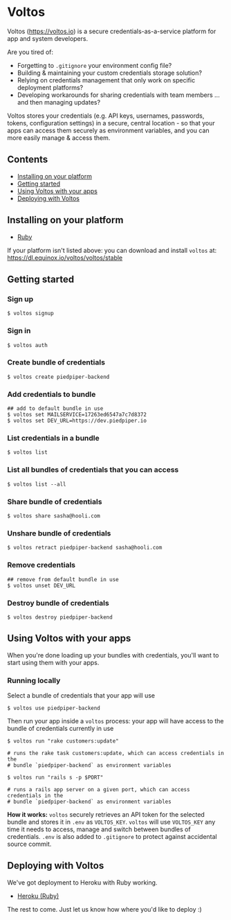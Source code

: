 # Voltos
Voltos (https://voltos.io) is a secure credentials-as-a-service platform for app and system developers.

Are you tired of:

* Forgetting to `.gitignore` your environment config file?
* Building & maintaining your custom credentials storage solution?
* Relying on credentials management that only work on specific deployment platforms?
* Developing workarounds for sharing credentials with team members ... and then managing updates?

Voltos stores your credentials (e.g. API keys, usernames, passwords, tokens, configuration settings) in a secure, central location - so that your apps can access them securely as environment variables, and you can more easily manage & access them.

## Contents
* [Installing on your platform](#installing-on-your-platform)
* [Getting started](#getting-started)
* [Using Voltos with your apps](#using-voltos-with-your-apps)
* [Deploying with Voltos](#deploying-with-voltos)


## Installing on your platform
* [Ruby](https://github.com/gluio/voltos-ruby/)

If your platform isn't listed above: you can download and install `voltos` at: https://dl.equinox.io/voltos/voltos/stable


## Getting started

### Sign up
```
$ voltos signup
```

### Sign in
```
$ voltos auth
```

### Create bundle of credentials
```
$ voltos create piedpiper-backend
```

### Add credentials to bundle
```
## add to default bundle in use
$ voltos set MAILSERVICE=17263ed6547a7c7d8372
$ voltos set DEV_URL=https://dev.piedpiper.io
```

### List credentials in a bundle
```
$ voltos list
```

### List all bundles of credentials that you can access
```
$ voltos list --all
```

### Share bundle of credentials
```
$ voltos share sasha@hooli.com
```

### Unshare bundle of credentials
```
$ voltos retract piedpiper-backend sasha@hooli.com
```

### Remove credentials
```
## remove from default bundle in use
$ voltos unset DEV_URL
```

### Destroy bundle of credentials
```
$ voltos destroy piedpiper-backend
```


## Using Voltos with your apps

When you're done loading up your bundles with credentials, you'll want to start using them with your apps.

### Running locally

Select a bundle of credentials that your app will use
```
$ voltos use piedpiper-backend
```
Then run your app inside a `voltos` process: your app will have access to the bundle of credentials currently in use
```
$ voltos run "rake customers:update"

# runs the rake task customers:update, which can access credentials in the 
# bundle `piedpiper-backend` as environment variables

$ voltos run "rails s -p $PORT"

# runs a rails app server on a given port, which can access credentials in the
# bundle `piedpiper-backend` as environment variables
```

**How it works:** `voltos` securely retrieves an API token for the selected bundle and stores it in `.env` as `VOLTOS_KEY`. `voltos` will use `VOLTOS_KEY` any time it needs to access, manage and switch between bundles of credentials. `.env` is also added to `.gitignore` to protect against accidental source commit. 

## Deploying with Voltos

We've got deployment to Heroku with Ruby working. 

* [Heroku (Ruby)](https://github.com/gluio/voltos-ruby#deploying-to-heroku)

The rest to come. Just let us know how where you'd like to deploy :)
